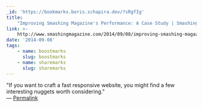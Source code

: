 ```yaml
---
_id: 'https://bookmarks.boris.schapira.dev/?sRgfIg'
title:
    "Improving Smashing Magazine's Performance: A Case Study | Smashing Magazine"
link: >-
    http://www.smashingmagazine.com/2014/09/08/improving-smashing-magazine-performance-case-study/
date: '2014-09-08'
tags:
    - name: boostmarks
      slug: boostmarks
    - name: sharemarks
      slug: sharemarks
---
```


&quot;If you want to craft a fast responsive website, you might find a few
interesting nuggets worth considering.&quot; <br>&#8212;
<a href="https://bookmarks.boris.schapira.dev/?sRgfIg" title="Permalink">Permalink</a>
